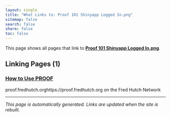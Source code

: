 ```yaml
---
layout: single
title: "What Links to: Proof 101 Shinyapp Logged In.png"
sitemap: false
search: false
share: false
toc: false
---
```


This page shows all pages that link to **[Proof 101 Shinyapp Logged In.png](/datademos/assets/proof_101_shinyapp_logged_in.png)**.

## Linking Pages (1)

### [How to Use PROOF](/datademos/proof-how-to/)

proof.fredhutch.orghttps://proof.fredhutch.org on the Fred Hutch Network

---


*This page is automatically generated. Links are updated when the site is rebuilt.*
